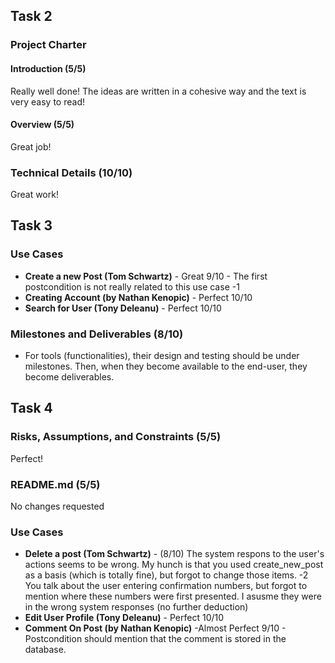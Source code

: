 ## Task 2

### Project Charter

#### Introduction (5/5)
Really well done! The ideas are written in a cohesive way and the text is very easy to read!

#### Overview (5/5)
Great job!

### Technical Details (10/10)
Great work!

## Task 3

### Use Cases
- **Create a new Post (Tom Schwartz)** - Great 9/10 - The first postcondition is not really related to this use case -1
- **Creating Account (by Nathan Kenopic)** - Perfect 10/10
- **Search for User (Tony Deleanu)** - Perfect 10/10

### Milestones and Deliverables (8/10)
- For tools (functionalities), their design and testing should be under milestones. Then, when they become available to the end-user, they become deliverables.

## Task 4

### Risks, Assumptions, and Constraints (5/5)
Perfect!

### README.md (5/5)
No changes requested

### Use Cases
- **Delete a post (Tom Schwartz)** - (8/10) The system respons to the user's actions seems to be wrong. My hunch is that you used create_new_post as a basis (which is totally fine), but forgot to change those items. -2 You talk about the user entering confirmation numbers, but forgot to mention where these numbers were first presented. I asusme they were in the wrong system responses (no further deduction)
- **Edit User Profile (Tony Deleanu)** - Perfect 10/10
- **Comment On Post (by Nathan Kenopic)** -Almost Perfect 9/10 - Postcondition should mention that the comment is stored in the database.
